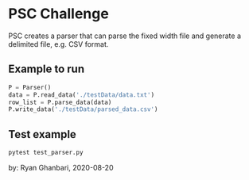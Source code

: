 # PSC Challenge

PSC creates a parser that can parse the fixed width file and generate a
delimited file, e.g. CSV format.

## Example to run

```python
P = Parser()
data = P.read_data('./testData/data.txt')
row_list = P.parse_data(data)
P.write_data('./testData/parsed_data.csv')
```

## Test example

```bash
pytest test_parser.py
```

by: Ryan Ghanbari, 2020-08-20
